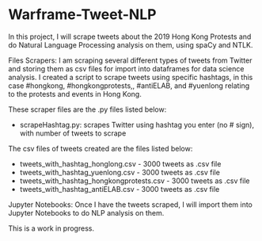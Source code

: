 # Warframe-Tweet-NLP

In this project, I will scrape tweets about the 2019 Hong Kong Protests and do Natural Language Processing analysis on them, using spaCy and NTLK.


Files
Scrapers: I am scraping several different types of tweets from Twitter and storing them as csv files for import into dataframes for data science analysis. I created a script to scrape tweets using specific hashtags, in this case #hongkong, #hongkongprotests,, #antiELAB, and #yuenlong relating to the protests and events in Hong Kong. 

These scraper files are the .py files listed below:
- scrapeHashtag.py: scrapes Twitter using hashtag you enter (no # sign), with number of tweets to scrape

The csv files of tweets created are the files listed below:
- tweets_with_hashtag_honglong.csv - 3000 tweets as .csv file 
- tweets_with_hashtag_yuenlong.csv - 3000 tweets as .csv file 
- tweets_with_hashtag_hongkongprotests.csv - 3000 tweets as .csv file
- tweets_with_hashtag_antiELAB.csv - 3000 tweets as .csv file 

Jupyter Notebooks: Once I have the tweets scraped, I will import them into Jupyter Notebooks to do NLP analysis on them.

This is a work in progress.


